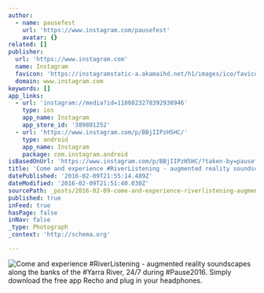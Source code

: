 ```yaml
---
author:
  - name: pausefest
    url: 'https://www.instagram.com/pausefest'
    avatar: {}
related: []
publisher:
  url: 'https://www.instagram.com'
  name: Instagram
  favicon: 'https://instagramstatic-a.akamaihd.net/h1/images/ico/favicon.ico/7cdab0872b15.ico'
  domain: www.instagram.com
keywords: []
app_links:
  - url: 'instagram://media?id=1180823278392938946'
    type: ios
    app_name: Instagram
    app_store_id: '389801252'
  - url: 'https://www.instagram.com/p/BBjIIPzH5HC/'
    type: android
    app_name: Instagram
    package: com.instagram.android
isBasedOnUrl: 'https://www.instagram.com/p/BBjIIPzH5HC/?taken-by=pausefest'
title: 'Come and experience #RiverListening - augmented reality soundscapes along the banks of the #Yarra River, 24/7 during #Pause2016. Simply download the free app Recho and plug in your headphones.'
datePublished: '2016-02-09T21:55:14.489Z'
dateModified: '2016-02-09T21:51:40.030Z'
sourcePath: _posts/2016-02-09-come-and-experience-riverlistening-augmented-reality-soun.md
published: true
inFeed: true
hasPage: false
inNav: false
_type: Photograph
_context: 'http://schema.org'

---
```

![Come and experience &num;RiverListening - augmented reality soundscapes along the banks of the &num;Yarra River&comma; 24&sol;7 during &num;Pause2016&period; Simply download the free app Recho and plug in your headphones&period;](https://scontent.cdninstagram.com/t51.2885-15/s640x640/sh0.08/e35/12568903_1678489465757802_684056408_n.jpg?ig_cache_key=MTE4MDgyMzI3ODM5MjkzODk0Ng%3D%3D.2)